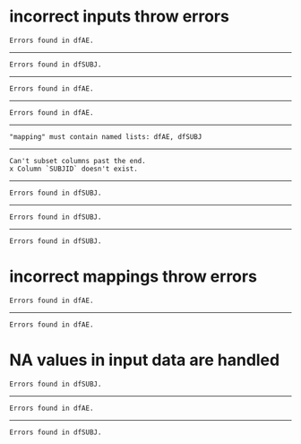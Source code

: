 # incorrect inputs throw errors

    Errors found in dfAE.

---

    Errors found in dfSUBJ.

---

    Errors found in dfAE.

---

    Errors found in dfAE.

---

    "mapping" must contain named lists: dfAE, dfSUBJ

---

    Can't subset columns past the end.
    x Column `SUBJID` doesn't exist.

---

    Errors found in dfSUBJ.

---

    Errors found in dfSUBJ.

---

    Errors found in dfSUBJ.

# incorrect mappings throw errors

    Errors found in dfAE.

---

    Errors found in dfAE.

# NA values in input data are handled

    Errors found in dfSUBJ.

---

    Errors found in dfAE.

---

    Errors found in dfSUBJ.

